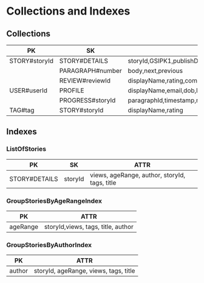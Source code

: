 # Collections and Indexes

## Collections
|PK|SK|ATTR|
|--|--|--|
|STORY#storyId|STORY#DETAILS|storyId,GSIPK1,publishDate,author,ageRange,title,tags[],intro,lang|
||PARAGRAPH#number|body,next,previous|
||REVIEW#reviewId|displayName,rating,comments|
|USER#userId|PROFILE|displayName,email,dob,languages[]|
||PROGRESS#storyId|paragraphId,timestamp,mode|
|TAG#tag|STORY#storyId|displayName,rating|

## Indexes
### ListOfStories
|PK|SK|ATTR|
|--|--|--|
|STORY#DETAILS|storyId|views, ageRange, author, storyId, tags, title|

### GroupStoriesByAgeRangeIndex
|PK|ATTR|
|--|--|
|ageRange|storyId,views, tags, title, author|

### GroupStoriesByAuthorIndex
|PK|ATTR|
|--|--|
|author|storyId, ageRange, views, tags, title|